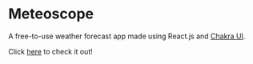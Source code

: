 # Meteoscope
A free-to-use weather forecast app made using React.js and [Chakra UI](https://chakra-ui.com/).

Click [here](https://meteoscope.netlify.app/) to check it out!
